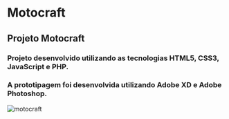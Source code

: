# Motocraft

## Projeto Motocraft

### Projeto desenvolvido utilizando as tecnologias HTML5, CSS3, JavaScript e PHP. 
### A prototipagem foi desenvolvida utilizando Adobe XD e Adobe Photoshop.




![motocraft](https://user-images.githubusercontent.com/49196745/149449974-20b01892-647f-476e-a5ad-46d4e72a4ce2.jpg)
